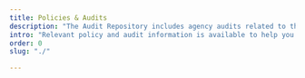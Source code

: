 ```yaml
---
title: Policies & Audits
description: "The Audit Repository includes agency audits related to the GSA SmartPay program."
intro: "Relevant policy and audit information is available to help you build your knowledge about the GSA SmartPay® program."
order: 0
slug: "./"

---
```

